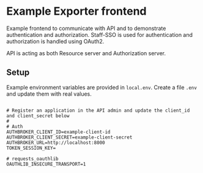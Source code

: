 # Example Exporter frontend

Example frontend to communicate with API and to demonstrate authentication and authorization.
Staff-SSO is used for authentication and authorization is handled using OAuth2.

API is acting as both Resource server and Authorization server.

## Setup

Example environment variables are provided in `local.env`. Create a file `.env` and update them with real values.

```

# Register an application in the API admin and update the client_id and client_secret below
#
# Auth
AUTHBROKER_CLIENT_ID=example-client-id
AUTHBROKER_CLIENT_SECRET=example-client-secret
AUTHBROKER_URL=http://localhost:8000
TOKEN_SESSION_KEY=

# requests_oauthlib
OAUTHLIB_INSECURE_TRANSPORT=1

```
